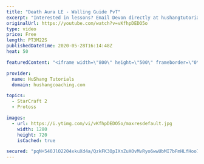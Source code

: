 ```yaml
---
title: "Death Aura LE - Walling Guide PvT"
excerpt: "Interested in lessons? Email Devon directly at hushangtutorials@outlook.com ------------------------------------------------------------------------------------------------------- Want to support HuShang Tutorials directly? Patreon is a website where you can contribute a monthly donation that will help"
originalUrl: https://youtube.com/watch?v=vKfhpDEDO5o
type: video
price: Free
length: PT3M22S
publishedDateTime: 2020-05-28T16:14:48Z
heat: 50

featuredContent: "<iframe width=\"800\" height=\"500\" frameborder=\"0\" src=\"https://www.youtube.com/embed/vKfhpDEDO5o\" allow=\"accelerometer; autoplay; encrypted-media; gyroscope; picture-in-picture\" allowfullscreen></iframe>"

provider:
  name: HuShang Tutorials
  domain: hushangcoaching.com

topics:
  - StarCraft 2
  - Protoss

images:
  - url: https://i.ytimg.com/vi/vKfhpDEDO5o/maxresdefault.jpg
    width: 1280
    height: 720
    isCached: true

secured: "pqN+540JlO2204xkuXd4a/QzkFK3OpIXnZuXOvMvRyo6wwUbMI7bFmHLfHoo7u+q1R8PVqGdXuAbUgevYhN0fLJwjokZ+2G29d0PTHKZm59tlO0BbLAVi4q+U28Of39ezj1R8NJt6Iw2K7UbW4Rnwgx+MNa7dz/+lAF0k6Z31VwMxeKWjOKNCAEhNiP7515k4jZuFjI0PZtVPsQDcUwJBFZOLT1nj64eivC/Tc8oTOU3NUlsy9W4zV92t2qAqNNOILzMmAiGYuG2caMEYziDmYeqXX6i43juAkz0MpxvGl2XJIFMBsQxwFGYnZcAv2ztDjpclxdJ/1UnRwVf1JqZa0U6uiayTiZuGZr/BQRzl3frIR14BSSOd8IM3ClmPW8zA7nJg2GIXj53+8//7dL1oZsknE8DQMSlQ4Z2MSjufEY=;QKesT7fGvFEYPC4E7nbdag=="
---
```


